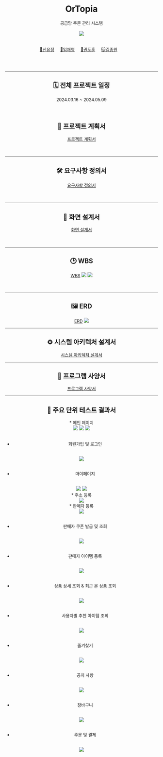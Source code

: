 <div align=center>

# OrTopia
공급망 주문 관리 시스템
<br>
<br>
<a href = "https://www.notion.so/c275b28e80d348438337a95a55b7bc56"><img src="https://img.shields.io/badge/Team Notion-ffffff?style=social&logo=Notion&logoColor=black" /></a>
<br>
<br>
<br>
[🤠신유정](https://github.com/yujeong-shin)&nbsp;&nbsp;&nbsp;&nbsp;&nbsp;[🐻임재영](https://github.com/Hi-Imjaeyoung)&nbsp;&nbsp;&nbsp;&nbsp;&nbsp;[🐼권도훈](https://github.com/kwondohoon1)&nbsp;&nbsp;&nbsp;&nbsp;&nbsp;[🐱김종원](https://github.com/Kimjongwon1)&nbsp;&nbsp;&nbsp;&nbsp;&nbsp;
</div>
<br>
<br>

---
<div align=center>
<h2> 🗓️ 전체 프로젝트 일정 </h2>
2024.03.16 ~ 2024.05.09
<br>
<br>
<br>
<h2>📝 프로젝트 계획서 </h2>
<a href="https://github.com/yujeong-shin/OrTopia/blob/master/Docs/%ED%94%84%EB%A1%9C%EC%A0%9D%ED%8A%B8%EA%B3%84%ED%9A%8D%EC%84%9C/%ED%94%84%EB%A1%9C%EC%A0%9D%ED%8A%B8%20%EA%B3%84%ED%9A%8D%EC%84%9C.pdf">프로젝트 계획서</a>
</div>
<br>
<br>

---
<div align=center>
<h2> 🛠️ 요구사항 정의서 </h2>
<a href="https://github.com/yujeong-shin/OrTopia/blob/master/Docs/%EC%9A%94%EA%B5%AC%EC%82%AC%ED%95%AD%EC%A0%95%EC%9D%98%EC%84%9C/%EC%9A%94%EA%B5%AC%EC%82%AC%ED%95%AD%EC%A0%95%EC%9D%98%EC%84%9C.pdf">요구사항 정의서</a>
</div>
<br>
<br>

---
<div align=center>
<h2> 🎨 화면 설계서 </h2>
<a href="https://www.figma.com/file/LJ6RQlTleAg8cQPLwReTHm/3%EC%A1%B0?type=design&node-id=0-1&mode=design&t=87fYffD9wVwiXvXe-0">화면 설계서</a>
</div>
<br>
<br>

---
<div align=center>
<h2> 🕒 WBS </h2>
<a href="https://github.com/yujeong-shin/OrTopia/blob/master/Docs/WBS/WBS.pdf">WBS</a>
<img src="https://github.com/yujeong-shin/OrTopia/blob/master/Docs/WBS/WBS1.png" />
<img src="https://github.com/yujeong-shin/OrTopia/blob/master/Docs/WBS/WBS2.png" />
</div>
<br>
<br>

---
<div align=center>
<h2> 🖼️ ERD </h2> 
<a href="https://app.diagrams.net/#G1V4hFe8kKqSb__3v7j4n1dP4GaezfI1jR#%7B%22pageId%22%3A%22zsw55LCCuFM0yS5R2fEg%22%7D">ERD</a>
<img src="https://github.com/yujeong-shin/OrTopia/blob/master/Docs/ERD/ERD.png" />
</div>

---
<div align=center>
<h2> ⚙️ 시스템 아키텍처 설계서 </h2>
<a href="https://github.com/yujeong-shin/OrTopia/blob/master/Docs/%EC%8B%9C%EC%8A%A4%ED%85%9C%20%EC%95%84%ED%82%A4%ED%85%8D%EC%B2%98%20%EC%84%A4%EA%B3%84%EC%84%9C/%EC%8B%9C%EC%8A%A4%ED%85%9C%20%EC%95%84%ED%82%A4%ED%85%8D%EC%B2%98%20%EC%84%A4%EA%B3%84%EC%84%9C.png">시스템 아키텍처 설계서</a>
</div>

---
<div align=center>
<h2> 📰 프로그램 사양서 </h2>
<a href="https://github.com/yujeong-shin/OrTopia/blob/master/Docs/%ED%94%84%EB%A1%9C%EA%B7%B8%EB%9E%A8%EC%82%AC%EC%96%91%EC%84%9C/%ED%94%84%EB%A1%9C%EA%B7%B8%EB%9E%A8%20%EC%82%AC%EC%96%91%EC%84%9C.pdf">프로그램 사양서</a>
</div>

---
<div align=center>
<h2> 🧩 주요 단위 테스트 결과서 </h2> 
* 메인 페이지
<br>
<img src="https://github.com/beyond-sw-camp/be03-fin-3team-OrTopia-OMS/assets/57553339/3e9bdbe0-647f-4c2c-b63b-5b4ddcc8415e"
 />
<img src="https://github.com/beyond-sw-camp/be03-fin-3team-OrTopia-OMS/assets/57553339/d8101d8b-d09c-424c-baae-225c49103c9c" />
<img src="https://github.com/beyond-sw-camp/be03-fin-3team-OrTopia-OMS/assets/57553339/27f74d94-1835-4912-9d71-774d67cc114c" />
<br>
<br>

* 회원가입 및 로그인
<br>
<img src="https://github.com/beyond-sw-camp/be03-fin-3team-OrTopia-OMS/assets/57553339/c9af6eba-6506-4ab0-a795-4925931a3da8" />
<br>
<br>

* 마이페이지
<br>
<img src="https://github.com/beyond-sw-camp/be03-fin-3team-OrTopia-OMS/assets/57553339/0f0c1913-7945-4f7e-9d63-0546afed635f" />
<img src="https://github.com/beyond-sw-camp/be03-fin-3team-OrTopia-OMS/assets/57553339/15e87ebb-af4a-4457-9396-b243140f5599" />
<br>
* 주소 등록
<br>
<img src="https://github.com/beyond-sw-camp/be03-fin-3team-OrTopia-OMS/assets/57553339/620325fb-bd6b-4dfe-bdde-5eb119b25d85" />
<br>
* 판매자 등록
<br>
<img src="https://github.com/beyond-sw-camp/be03-fin-3team-OrTopia-OMS/assets/57553339/d25b5d15-fd17-450f-a1a2-c950e41229ee" />
<br>
<br>

* 판매자 쿠폰 발급 및 조회
<br>
<img src="https://github.com/beyond-sw-camp/be03-fin-3team-OrTopia-OMS/assets/57553339/89f31afe-3dd5-4644-bef8-b112b795dbe1" />
<br>
<br>

* 판매자 아이템 등록
<br>
<img src="https://github.com/beyond-sw-camp/be03-fin-3team-OrTopia-OMS/assets/57553339/b503dc36-4b2d-400c-a9fd-fda5459a474a" />
<br>
<br>

* 상품 상세 조회 & 최근 본 상품 조회
<br>
<img src="https://github.com/beyond-sw-camp/be03-fin-3team-OrTopia-OMS/assets/57553339/ca9c0dba-ea97-4542-a01b-4b5047118499" />
<br>
<br>

* 사용자별 추천 아이템 조회
<br>
<img src="https://github.com/beyond-sw-camp/be03-fin-3team-OrTopia-OMS/assets/57553339/4b73af96-a9f6-4b80-a221-6f832cddf0b0" />
<br>
<br>


* 즐겨찾기
<br>
<img src="https://github.com/beyond-sw-camp/be03-fin-3team-OrTopia-OMS/assets/57553339/d9d51c0c-76f6-4a4f-ae20-4fbff339e385" />
<br>
<br>

* 공지 사항
<br>
<img src="https://github.com/beyond-sw-camp/be03-fin-3team-OrTopia-OMS/assets/57553339/634761e5-eb1e-4071-be16-b2f3ebda7f78" />
<br>
<br>


* 장바구니
<br>
<img src="https://github.com/beyond-sw-camp/be03-fin-3team-OrTopia-OMS/assets/57553339/ace85082-7d44-4244-8842-df28118e3d8a" />
<br>
<br>


* 주문 및 결제
<br>
<img src="https://github.com/beyond-sw-camp/be03-fin-3team-OrTopia-OMS/assets/57553339/9d5a8396-16d7-4d9a-8090-e94fd98d33e7" />
<br>
<br>
